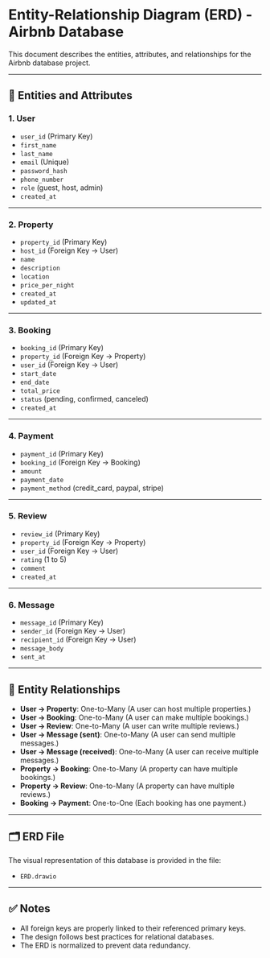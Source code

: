 # Entity-Relationship Diagram (ERD) - Airbnb Database

This document describes the entities, attributes, and relationships for the Airbnb database project.

---

## 📌 Entities and Attributes

### 1. User
- `user_id` (Primary Key)
- `first_name`
- `last_name`
- `email` (Unique)
- `password_hash`
- `phone_number`
- `role` (guest, host, admin)
- `created_at`

---

### 2. Property
- `property_id` (Primary Key)
- `host_id` (Foreign Key → User)
- `name`
- `description`
- `location`
- `price_per_night`
- `created_at`
- `updated_at`

---

### 3. Booking
- `booking_id` (Primary Key)
- `property_id` (Foreign Key → Property)
- `user_id` (Foreign Key → User)
- `start_date`
- `end_date`
- `total_price`
- `status` (pending, confirmed, canceled)
- `created_at`

---

### 4. Payment
- `payment_id` (Primary Key)
- `booking_id` (Foreign Key → Booking)
- `amount`
- `payment_date`
- `payment_method` (credit_card, paypal, stripe)

---

### 5. Review
- `review_id` (Primary Key)
- `property_id` (Foreign Key → Property)
- `user_id` (Foreign Key → User)
- `rating` (1 to 5)
- `comment`
- `created_at`

---

### 6. Message
- `message_id` (Primary Key)
- `sender_id` (Foreign Key → User)
- `recipient_id` (Foreign Key → User)
- `message_body`
- `sent_at`

---

## 🔗 Entity Relationships

- **User → Property**: One-to-Many (A user can host multiple properties.)
- **User → Booking**: One-to-Many (A user can make multiple bookings.)
- **User → Review**: One-to-Many (A user can write multiple reviews.)
- **User → Message (sent)**: One-to-Many (A user can send multiple messages.)
- **User → Message (received)**: One-to-Many (A user can receive multiple messages.)
- **Property → Booking**: One-to-Many (A property can have multiple bookings.)
- **Property → Review**: One-to-Many (A property can have multiple reviews.)
- **Booking → Payment**: One-to-One (Each booking has one payment.)

---

## 🗂 ERD File
The visual representation of this database is provided in the file:
- `ERD.drawio`

---

## ✅ Notes
- All foreign keys are properly linked to their referenced primary keys.
- The design follows best practices for relational databases.
- The ERD is normalized to prevent data redundancy.

